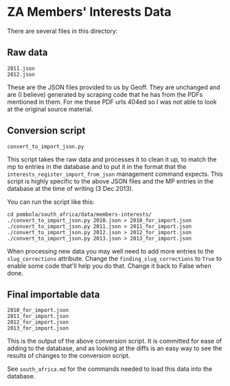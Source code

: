 # ZA Members' Interests Data

There are several files in this directory:

## Raw data

    2011.json
    2012.json

These are the JSON files provided to us by Geoff. They are unchanged and are (I
believe) generated by scraping code that he has from the PDFs mentioned in
them. For me these PDF urls 404ed so I was not able to look at the original
source material.


## Conversion script

    convert_to_import_json.py

This script takes the raw data and processes it to clean it up, to match the mp
to entries in the database and to put it in the format that the
`interests_register_import_from_json` management command expects. This script
is highly specific to the above JSON files and the MP entries in the database
at the time of writing (3 Dec 2013).

You can run the script like this:

    cd pombola/south_africa/data/members-interests/
    ./convert_to_import_json.py 2010.json > 2010_for_import.json
    ./convert_to_import_json.py 2011.json > 2011_for_import.json
    ./convert_to_import_json.py 2012.json > 2012_for_import.json
    ./convert_to_import_json.py 2013.json > 2013_for_import.json

When processing new data you may well need to add more entries to the
`slug_corrections` attribute. Change the `finding_slug_corrections` to `True`
to enable some code that'll help you do that. Change it back to False when done.

## Final importable data

    2010_for_import.json
    2011_for_import.json
    2012_for_import.json
    2013_for_import.json

This is the output of the above conversion script. It is committed for ease of
adding to the database, and as looking at the diffs is an easy way to see the
results of changes to the conversion script.

See `south_africa.md` for the commands needed to load this data into the
database.
